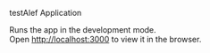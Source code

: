 testAlef Application

Runs the app in the development mode.\
Open [http://localhost:3000](http://localhost:3000) to view it in the browser.
